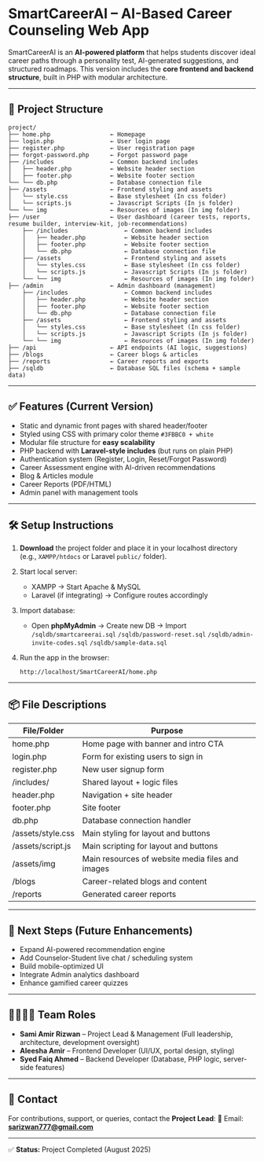 # SmartCareerAI – AI-Based Career Counseling Web App

SmartCareerAI is an **AI-powered platform** that helps students discover ideal career paths through a personality test, AI-generated suggestions, and structured roadmaps. This version includes the **core frontend and backend structure**, built in PHP with modular architecture.

---

## 📁 Project Structure

```
project/
├── home.php                 ← Homepage
├── login.php                ← User login page
├── register.php             ← User registration page
├── forgot-password.php      ← Forgot password page
├── /includes                ← Common backend includes
│   ├── header.php           ← Website header section
│   ├── footer.php           ← Website footer section
└── └── db.php               ← Database connection file
├── /assets                  ← Frontend styling and assets
│   └── style.css            ← Base stylesheet (In css folder)
│   └── scripts.js           ← Javascript Scripts (In js folder)
└── └── img                  ← Resources of images (In img folder)
├── /user                    ← User dashboard (career tests, reports, resume builder, interview-kit, job-recommendations)
    ├── /includes                ← Common backend includes
    │   ├── header.php           ← Website header section
    │   ├── footer.php           ← Website footer section
    │   └── db.php               ← Database connection file
    ├── /assets                  ← Frontend styling and assets
    │   └── styles.css           ← Base stylesheet (In css folder)
    │   └── scripts.js           ← Javascript Scripts (In js folder)
    └── └── img                  ← Resources of images (In img folder)
├── /admin                   ← Admin dashboard (management)
    ├── /includes                ← Common backend includes
    │   ├── header.php           ← Website header section
    │   ├── footer.php           ← Website footer section
    │   └── db.php               ← Database connection file
    ├── /assets                  ← Frontend styling and assets
    │   └── styles.css           ← Base stylesheet (In css folder)
    │   └── scripts.js           ← Javascript Scripts (In js folder)
    └── └── img                  ← Resources of images (In img folder)
├── /api                     ← API endpoints (AI logic, suggestions)
├── /blogs                   ← Career blogs & articles
├── /reports                 ← Career reports and exports
├── /sqldb                   ← Database SQL files (schema + sample data)
```

---

## ✅ Features (Current Version)

* Static and dynamic front pages with shared header/footer
* Styled using CSS with primary color theme `#3FBBC0 + white`
* Modular file structure for **easy scalability**
* PHP backend with **Laravel-style includes** (but runs on plain PHP)
* Authentication system (Register, Login, Reset/Forgot Password)
* Career Assessment engine with AI-driven recommendations
* Blog & Articles module
* Career Reports (PDF/HTML)
* Admin panel with management tools

---

## 🛠 Setup Instructions

1. **Download** the project folder and place it in your localhost directory (e.g., `XAMPP/htdocs` or Laravel `public/` folder).
2. Start local server:

   * XAMPP → Start Apache & MySQL
   * Laravel (if integrating) → Configure routes accordingly
3. Import database:

   * Open **phpMyAdmin** → Create new DB → Import `/sqldb/smartcareerai.sql` `/sqldb/password-reset.sql` `/sqldb/admin-invite-codes.sql` `/sqldb/sample-data.sql`
4. Run the app in the browser:

   ```
   http://localhost/SmartCareerAI/home.php
   ```

---

## 📦 File Descriptions

| File/Folder       | Purpose                             |
| ----------------- | ----------------------------------- |
| home.php          | Home page with banner and intro CTA |
| login.php         | Form for existing users to sign in  |
| register.php      | New user signup form                |
| /includes/        | Shared layout + logic files         |
| header.php        | Navigation + site header            |
| footer.php        | Site footer                         |
| db.php            | Database connection handler         |
| /assets/style.css | Main styling for layout and buttons |
| /assets/script.js | Main scripting for layout and buttons |
| /assets/img       | Main resources of website media files and images |
| /blogs            | Career-related blogs and content    |
| /reports          | Generated career reports            |

---

## 📌 Next Steps (Future Enhancements)

* Expand AI-powered recommendation engine
* Add Counselor-Student live chat / scheduling system
* Build mobile-optimized UI
* Integrate Admin analytics dashboard
* Enhance gamified career quizzes

---

## 👨‍👩‍👧‍👦 Team Roles

* **Sami Amir Rizwan** – Project Lead & Management (Full leadership, architecture, development oversight)
* **Aleesha Amir** – Frontend Developer (UI/UX, portal design, styling)
* **Syed Faiq Ahmed** – Backend Developer (Database, PHP logic, server-side features)

---

## 📧 Contact

For contributions, support, or queries, contact the **Project Lead**:
📩 Email: **[sarizwan777@gmail.com](mailto:sarizwan777@gmail.com)**

---

✅ **Status:** Project Completed (August 2025)
